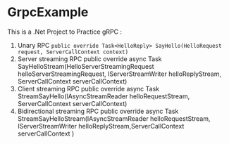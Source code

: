 # GrpcExample

This is a .Net Project to Practice gRPC :
1. Unary RPC
    ```public override Task<HelloReply> SayHello(HelloRequest request, ServerCallContext context)```
2. Server streaming RPC
    public override async Task SayHelloStream(HelloServerStreamingRequest helloServerStreamingRequest, IServerStreamWriter<HelloReply> helloReplyStream, ServerCallContext serverCallContext)
3. Client streaming RPC
    public override async Task<HelloReply> StreamSayHello(IAsyncStreamReader<HelloRequest> helloRequestStream, ServerCallContext serverCallContext)
4. Bidirectional streaming RPC
    public override async Task StreamSayHelloStream(IAsyncStreamReader<HelloRequest> helloRequestStream, IServerStreamWriter<HelloReply> helloReplyStream,ServerCallContext serverCallContext )
